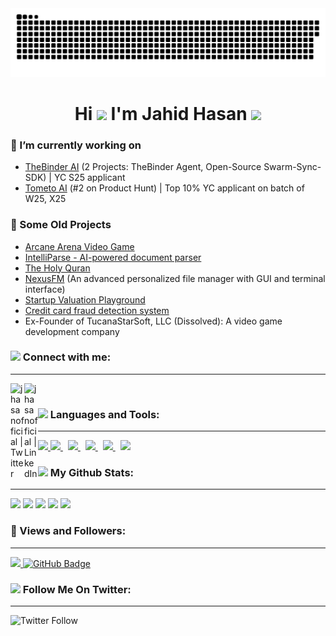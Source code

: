 <div align="center">
  <img src="https://raw.githubusercontent.com/Achuan-2/Achuan-2/main/assets/github-contribution-grid-snake.svg" >
</div>


<h1 align="center">
  Hi <img src="https://emojis.slackmojis.com/emojis/images/1536351075/4594/blob-wave.gif?1536351075" width="40"/> I'm Jahid Hasan 
  <img src="https://media.giphy.com/media/mGcNjsfWAjY5AEZNw6/giphy.gif" width="60"/>
</h1>


### 🔭 I’m currently working on 

- [TheBinder AI](https://github.com/TheBinder-AI) (2 Projects: TheBinder Agent, Open-Source Swarm-Sync-SDK) | YC S25 applicant 
- [Tometo AI](https://tometoai.com/) (#2 on Product Hunt) | Top 10% YC applicant on batch of W25, X25

### 🔨 Some Old Projects

- [Arcane Arena Video Game](https://store.steampowered.com/app/2504810/Arcane_Arena/)
- [IntelliParse - AI-powered document parser](https://intelliparse.vercel.app/)
- [The Holy Quran](https://quran-xi-black.vercel.app/)
- [NexusFM](https://pypi.org/project/nexusfm/) (An advanced personalized file manager with GUI and terminal interface)
- [Startup Valuation Playground](https://startupvaluationcalculation.vercel.app/)
- [Credit card fraud detection system](https://github.com/jahidhasanlinix/FraudDetectApp)
- Ex-Founder of TucanaStarSoft, LLC (Dissolved): A video game development company

### <img src="https://emojis.slackmojis.com/emojis/images/1621024394/39092/cat-roll.gif?1621024394" width="27" /> Connect with me:
---
[<img align="left" alt="jhasanofficial | Twitter" width="22px" src="https://cdn.jsdelivr.net/npm/simple-icons@v3/icons/twitter.svg" />][twitter]
[<img align="left" alt="jhasanofficial | LinkedIn" width="22px" src="https://cdn.jsdelivr.net/npm/simple-icons@v3/icons/linkedin.svg" />][linkedin]
<br />

### <img src="https://emojis.slackmojis.com/emojis/images/1494533524/2240/programmer.gif?1494533524" width="30"> Languages and Tools:
---
<p align="left"> 
    <a href="https://www.python.org" target="_blank"> <img src="https://img.icons8.com/color/48/000000/python.png"/> </a>
    <a style="padding-right:8px;" href="https://www.mysql.com/" target="_blank"> <img src="https://img.icons8.com/color/48/000000/mysql-logo.png"/> </a>
    <a style="padding-right:8px;" href="https://www.linux.org/" target="_blank"> <img src="https://img.icons8.com/color/48/000000/linux.png"/> </a>
    <a style="padding-right:8px;" href="https://aws.amazon.com/" target="_blank"> <img src="https://img.icons8.com/color/48/000000/amazon-web-services.png"/> </a>
    <a style="padding-right:8px;" href="https://www.office.com/" target="_blank"> <img src="https://img.icons8.com/color/48/000000/office-365.png"/> </a>
    <a style="padding-right:8px;" href="https://www.tableau.com/" target="_blank"> <img src="https://img.icons8.com/color/50/000000/tableau-software.png"/> </a>
</p>

### <img src="https://emojis.slackmojis.com/emojis/images/1613746769/13611/stock_up.gif?1613746769" width="26"> My Github Stats:
---

![](https://github-profile-summary-cards.vercel.app/api/cards/profile-details?username=jahidhasanlinix&theme=github_dark)
![](https://github-profile-summary-cards.vercel.app/api/cards/repos-per-language?username=jahidhasanlinix&theme=github_dark)
![](https://github-profile-summary-cards.vercel.app/api/cards/most-commit-language?username=jahidhasanlinix&theme=github_dark)
![](https://github-profile-summary-cards.vercel.app/api/cards/stats?username=jahidhasanlinix&theme=github_dark)
![](https://github-profile-summary-cards.vercel.app/api/cards/productive-time?username=jahidhasanlinix&theme=github_dark)

### :hugs: Views and Followers:
---
<a href="https://github.com/jahidhasanlinix/github-profile-views-counter">
    <img src="https://komarev.com/ghpvc/?username=jahidhasanlinix">
</a>
<a href="https://github.com/jahidhasanlinix?tab=followers"><img src="https://img.shields.io/github/followers/jahidhasanlinix?label=Followers&style=flat-square" alt="GitHub Badge"></a>

### <img src="https://emojis.slackmojis.com/emojis/images/1582776773/7926/twitter.png?1582776773" width="26"> Follow Me On Twitter:
---
![Twitter Follow](https://img.shields.io/twitter/follow/jhasanofficial?style=for-the-badge)


[twitter]: https://twitter.com/jhasanofficial
[linkedin]: https://www.linkedin.com/in/jhasanofficial/
